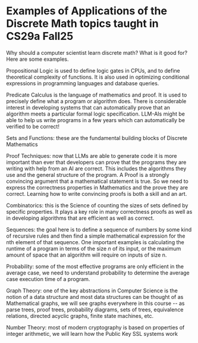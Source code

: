 # Examples of Applications of the Discrete Math topics taught in CS29a Fall25

Why should a computer scientist learn discrete math? What is it good for?
Here are some examples.

Propositional Logic is used to define logic gates in CPUs, and to define theoretical complexity of functions. It is also used in optimizing 
conditional expressions in programming languages and database queries.

Predicate Calculus is the language of mathematics and proof. It is used to precisely define what a program or algorithm does. There is considerable interest in developing systems that can automatically prove that an algorithm meets a particular formal logic specification. LLM-AIs might be able to help us write programs in a few years which can automatically be verified to be correct!

Sets and Functions: these are the fundamental building blocks of Discrete Mathematics

Proof Techniques: now that LLMs are able to generate code it is more important than ever that developers can prove that the programs they are writing with help from an AI are correct. This includes the algorithms they use and the general structure of the program. A Proof is a strongly convincing argument that a mathematical statement is true. So we need to express the correctness properties in Mathematics and the prove they are correct. Learning how to write convincing proofs is both a skill and an art.

Combinatorics: this is the Science of counting the sizes of sets defined by specific properties. It plays a key role in many correctness proofs as well as in developing algorithms that are efficient as well as correct.

Sequences: the goal here is to define a sequence of numbers by some kind of recursive rules and then find a simple mathematical expression for the nth element of that sequence. One important examples is calculating the runtime of a program in terms of the size $n$ of its input, or the maximum amount of space that an algorithm will require on inputs of size n.

Probability: some of the most effective programs are only efficient in the average case, we need to understand probability to determine the average case execution time of a program.

Graph Theory: one of the key abstractions in Computer Science is the notion of a data structure and most data structures can be thought of as Mathematical graphs, we will see graphs everywhere in this course -- as parse trees, proof trees, probability diagrams, sets of trees, equivalence relations, directed acyclic graphs, finite state machines, etc.

Number Theory: most of modern cryptography is based on properties of integer arithmetic, we will learn how the Public Key SSL systems work

